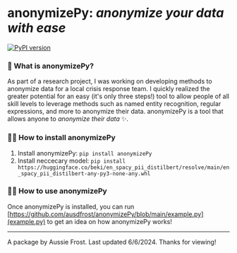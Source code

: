 # anonymizePy: *anonymize your data with ease*

[![PyPI version](https://img.shields.io/pypi/v/anonymizePy?color=0071B6)](https://pypi.org/project/anonymizePy/)

### 🤔 What is anonymizePy?
As part of a research project, I was working on developing methods to anonymize data for a local crisis response team. I quickly realized the greater potential for an easy (it's only three steps!) tool to allow people of all skill levels to leverage methods such as named entity recognition, regular expressions, and more to anonymize their data. anonymizePy is a tool that allows anyone to *anonymize their data* ✨.

### 🧑‍💻 How to install anonymizePy

1. Install anonymizePy: `pip install anonymizePy`
2. Install neccecary model: `pip install https://huggingface.co/beki/en_spacy_pii_distilbert/resolve/main/en_spacy_pii_distilbert-any-py3-none-any.whl`

### 🧑‍🔬 How to use anonymizePy
Once anonymizePy is installed, you can run [https://github.com/ausdfrost/anonymizePy/blob/main/example.py](example.py) to get an idea on how anonymizePy works!

---
A package by Aussie Frost. Last updated 6/6/2024. Thanks for viewing!
